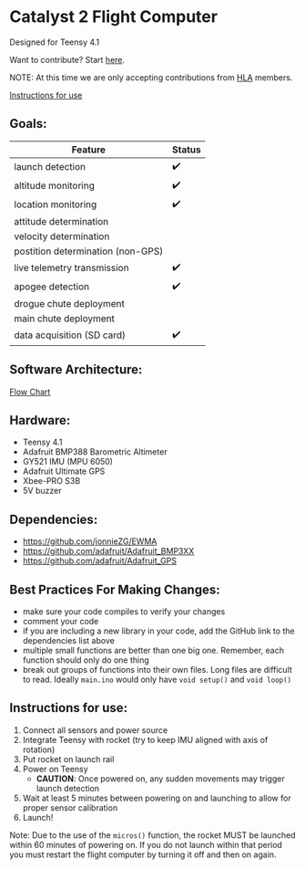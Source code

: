 # Catalyst 2 Flight Computer
Designed for Teensy 4.1

Want to contribute? Start [here](https://github.com/Harlem-Launch-Alliance/Catalyst-2/blob/main/GETTING_STARTED.md).

NOTE: At this time we are only accepting contributions from [HLA](hla.nyc) members.

[Instructions for use](https://github.com/Harlem-Launch-Alliance/Catalyst-2#instructions-for-use)

## Goals:
| Feature | Status |
|---------|--------|
| launch detection | :heavy_check_mark: |
| altitude monitoring | :heavy_check_mark: |
| location monitoring | :heavy_check_mark: |
| attitude determination |  |
| velocity determination |  |
| postition determination (non-GPS) |  |
| live telemetry transmission | :heavy_check_mark: |
| apogee detection | :heavy_check_mark: |
| drogue chute deployment |  |
| main chute deployment |  |
| data acquisition (SD card) | :heavy_check_mark: |

## Software Architecture:
[Flow Chart](https://miro.com/app/board/uXjVPYUZ7mY=/?share_link_id=493963314311)

## Hardware:
- Teensy 4.1
- Adafruit BMP388 Barometric Altimeter
- GY521 IMU (MPU 6050)
- Adafruit Ultimate GPS
- Xbee-PRO S3B
- 5V buzzer

## Dependencies:
- https://github.com/jonnieZG/EWMA
- https://github.com/adafruit/Adafruit_BMP3XX
- https://github.com/adafruit/Adafruit_GPS

## Best Practices For Making Changes:
- make sure your code compiles to verify your changes
- comment your code
- if you are including a new library in your code, add the GitHub link to the dependencies list above
- multiple small functions are better than one big one. Remember, each function should only do one thing
- break out groups of functions into their own files. Long files are difficult to read. Ideally `main.ino` would only have `void setup()` and `void loop()`

## Instructions for use:
1. Connect all sensors and power source
2. Integrate Teensy with rocket (try to keep IMU aligned with axis of rotation)
3. Put rocket on launch rail
4. Power on Teensy
    * **CAUTION**: Once powered on, any sudden movements may trigger launch detection
5. Wait at least 5 minutes between powering on and launching to allow for proper sensor calibration
6. Launch!

Note: Due to the use of the `micros()` function, the rocket MUST be launched within 60 minutes of powering on. If you do not launch within that period you must restart the flight computer by turning it off and then on again.
